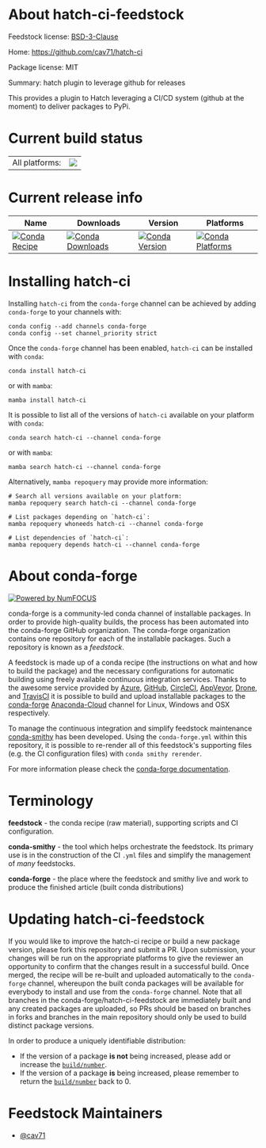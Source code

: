 About hatch-ci-feedstock
========================

Feedstock license: [BSD-3-Clause](https://github.com/conda-forge/hatch-ci-feedstock/blob/main/LICENSE.txt)

Home: https://github.com/cav71/hatch-ci

Package license: MIT

Summary: hatch plugin to leverage github for releases

This provides a plugin to Hatch leveraging a CI/CD system (github at the moment) to deliver packages to PyPi.


Current build status
====================


<table><tr><td>All platforms:</td>
    <td>
      <a href="https://dev.azure.com/conda-forge/feedstock-builds/_build/latest?definitionId=20191&branchName=main">
        <img src="https://dev.azure.com/conda-forge/feedstock-builds/_apis/build/status/hatch-ci-feedstock?branchName=main">
      </a>
    </td>
  </tr>
</table>

Current release info
====================

| Name | Downloads | Version | Platforms |
| --- | --- | --- | --- |
| [![Conda Recipe](https://img.shields.io/badge/recipe-hatch--ci-green.svg)](https://anaconda.org/conda-forge/hatch-ci) | [![Conda Downloads](https://img.shields.io/conda/dn/conda-forge/hatch-ci.svg)](https://anaconda.org/conda-forge/hatch-ci) | [![Conda Version](https://img.shields.io/conda/vn/conda-forge/hatch-ci.svg)](https://anaconda.org/conda-forge/hatch-ci) | [![Conda Platforms](https://img.shields.io/conda/pn/conda-forge/hatch-ci.svg)](https://anaconda.org/conda-forge/hatch-ci) |

Installing hatch-ci
===================

Installing `hatch-ci` from the `conda-forge` channel can be achieved by adding `conda-forge` to your channels with:

```
conda config --add channels conda-forge
conda config --set channel_priority strict
```

Once the `conda-forge` channel has been enabled, `hatch-ci` can be installed with `conda`:

```
conda install hatch-ci
```

or with `mamba`:

```
mamba install hatch-ci
```

It is possible to list all of the versions of `hatch-ci` available on your platform with `conda`:

```
conda search hatch-ci --channel conda-forge
```

or with `mamba`:

```
mamba search hatch-ci --channel conda-forge
```

Alternatively, `mamba repoquery` may provide more information:

```
# Search all versions available on your platform:
mamba repoquery search hatch-ci --channel conda-forge

# List packages depending on `hatch-ci`:
mamba repoquery whoneeds hatch-ci --channel conda-forge

# List dependencies of `hatch-ci`:
mamba repoquery depends hatch-ci --channel conda-forge
```


About conda-forge
=================

[![Powered by
NumFOCUS](https://img.shields.io/badge/powered%20by-NumFOCUS-orange.svg?style=flat&colorA=E1523D&colorB=007D8A)](https://numfocus.org)

conda-forge is a community-led conda channel of installable packages.
In order to provide high-quality builds, the process has been automated into the
conda-forge GitHub organization. The conda-forge organization contains one repository
for each of the installable packages. Such a repository is known as a *feedstock*.

A feedstock is made up of a conda recipe (the instructions on what and how to build
the package) and the necessary configurations for automatic building using freely
available continuous integration services. Thanks to the awesome service provided by
[Azure](https://azure.microsoft.com/en-us/services/devops/), [GitHub](https://github.com/),
[CircleCI](https://circleci.com/), [AppVeyor](https://www.appveyor.com/),
[Drone](https://cloud.drone.io/welcome), and [TravisCI](https://travis-ci.com/)
it is possible to build and upload installable packages to the
[conda-forge](https://anaconda.org/conda-forge) [Anaconda-Cloud](https://anaconda.org/)
channel for Linux, Windows and OSX respectively.

To manage the continuous integration and simplify feedstock maintenance
[conda-smithy](https://github.com/conda-forge/conda-smithy) has been developed.
Using the ``conda-forge.yml`` within this repository, it is possible to re-render all of
this feedstock's supporting files (e.g. the CI configuration files) with ``conda smithy rerender``.

For more information please check the [conda-forge documentation](https://conda-forge.org/docs/).

Terminology
===========

**feedstock** - the conda recipe (raw material), supporting scripts and CI configuration.

**conda-smithy** - the tool which helps orchestrate the feedstock.
                   Its primary use is in the construction of the CI ``.yml`` files
                   and simplify the management of *many* feedstocks.

**conda-forge** - the place where the feedstock and smithy live and work to
                  produce the finished article (built conda distributions)


Updating hatch-ci-feedstock
===========================

If you would like to improve the hatch-ci recipe or build a new
package version, please fork this repository and submit a PR. Upon submission,
your changes will be run on the appropriate platforms to give the reviewer an
opportunity to confirm that the changes result in a successful build. Once
merged, the recipe will be re-built and uploaded automatically to the
`conda-forge` channel, whereupon the built conda packages will be available for
everybody to install and use from the `conda-forge` channel.
Note that all branches in the conda-forge/hatch-ci-feedstock are
immediately built and any created packages are uploaded, so PRs should be based
on branches in forks and branches in the main repository should only be used to
build distinct package versions.

In order to produce a uniquely identifiable distribution:
 * If the version of a package **is not** being increased, please add or increase
   the [``build/number``](https://docs.conda.io/projects/conda-build/en/latest/resources/define-metadata.html#build-number-and-string).
 * If the version of a package **is** being increased, please remember to return
   the [``build/number``](https://docs.conda.io/projects/conda-build/en/latest/resources/define-metadata.html#build-number-and-string)
   back to 0.

Feedstock Maintainers
=====================

* [@cav71](https://github.com/cav71/)

